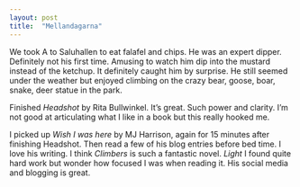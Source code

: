 ```yaml
---
layout: post
title:  "Mellandagarna"
---
```

We took A to Saluhallen to eat falafel and chips. He was an expert dipper. Definitely not his first time. Amusing to watch him dip into the mustard instead of the ketchup. It definitely caught him by surprise. He still seemed under the weather but enjoyed climbing on the crazy bear, goose, boar, snake, deer statue in the park. 

Finished *Headshot* by Rita Bullwinkel. It’s great. Such power and clarity. I’m not good at articulating what I like in a book but this really hooked me. 

I picked up *Wish I was here* by MJ Harrison, again for 15 minutes after finishing Headshot. Then read a few of his blog entries before bed time. I love his writing. I think *Climbers* is such a fantastic novel. *Light* I found quite hard work but wonder how focused I was when reading it. His social media and blogging is great. 
